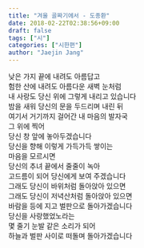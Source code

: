 ```yaml
---
title: "겨울 골짜기에서 - 도종환"
date: 2018-02-22T02:38:56+09:00
draft: false
tags: ["시"]
categories: ["시한편"]
author: "Jaejin Jang"
---
```


낮은 가지 끝에 내려도 아름답고<br>
험한 산에 내려도 아름다운 새벽 눈처럼 <br>
내 사랑도 당신 위에 그렇게 내리고 있습니다 <br>
밤을 새워 당신의 문을 두드리며 내린 뒤 <br>
여기서 거기까지 걸어간 내 마음의 발자국 <br>
그 위에 찍어 <br>
당신 창 앞에 놓아두겠습니다 <br>
당신을 향해 이렇게 가득가득 쌓이는 <br>
마음을 모르시면 <br>
당신의 추녀 끝에서 줄줄이 녹아 <br>
고드름이 되어 당신에게 보여 주겠습니다 <br>
그래도 당신이 바위처럼 돌아앉아 있으면 <br>
그래도 당신이 저녁산처럼 돌아앉아 있으면 <br>
바람을 등에 지고 벌판으로 돌아가겠습니다 <br>
당신을 사랑했었노라는 <br>
몇 줄기 눈발 같은 소리가 되어 <br>
하늘과 벌판 사이로 떠돌며 돌아가겠습니다
